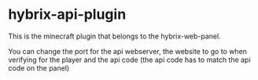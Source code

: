 # hybrix-api-plugin
This is the minecraft plugin that belongs to the hybrix-web-panel.

You can change the port for the api webserver, the website to go to when verifying for the player and the api code (the api code has to match the api code on the panel)
